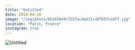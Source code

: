 ```yaml
---
title: "Untitled"
date: 2018-04-16
image: "/img/photo/6b1650e9c7227ac4bd13ca0765fced7f.jpg"
location: "Paris, France"
instagram: true
---
```


![Untitled](/img/photo/6b1650e9c7227ac4bd13ca0765fced7f.jpg)
